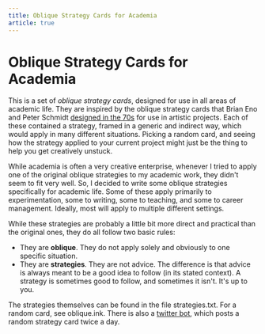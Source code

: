```yaml
---
title: Oblique Strategy Cards for Academia
article: true
---
```


# Oblique Strategy Cards for Academia

This is a set of _oblique strategy cards_, designed for use in all areas of academic life. They are inspired by the oblique strategy cards that Brian Eno and Peter Schmidt [designed in the 70s](https://en.wikipedia.org/wiki/Oblique_Strategies) for use in artistic projects. Each of these contained a strategy, framed in a generic and indirect way, which would apply in many different situations. Picking a random card, and seeing how the strategy applied to your current project might just be the thing to help you get creatively unstuck.

While academia is often a very creative enterprise, whenever I tried to apply one of the original oblique strategies to my academic work, they didn't seem to fit very well. So, I decided to write some oblique strategies specifically for academic life. Some of these apply primarily to experimentation, some to writing, some to teaching, and some to career management. Ideally, most will apply to multiple different settings.

While these strategies are probably a little bit more direct and practical than the original ones, they do all follow two basic rules:

* They are **oblique**. They do not apply solely and obviously to one specific situation.
* They are **strategies**. They are not advice. The difference is that advice is always meant to be a good idea to follow (in its stated context). A strategy is sometimes good to follow, and sometimes it isn't. It's up to you.

The strategies themselves can be found in the file strategies.txt. For a random card, see oblique.ink. There is also a [twitter bot](https://twitter.com/obliquademia), which posts a random strategy card twice a day.


